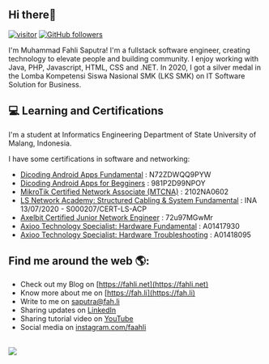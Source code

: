 <h2>Hi there👋</h2>

[![visitor](https://visitor-badge.laobi.icu/badge?page_id=fahlisaputra)](https://github.com/fahlisaputra) [![GitHub followers](https://img.shields.io/github/followers/fahlisaputra.svg?style=social&label=Follow&maxAge=2592000)](https://github.com/fahlisaputra?tab=followers)

I'm Muhammad Fahli Saputra! I'm a fullstack software engineer, creating technology to elevate people and building community. I enjoy working with Java, PHP, Javascript, HTML, CSS and .NET. In 2020, I got a silver medal in the Lomba Kompetensi Siswa Nasional SMK (LKS SMK) on IT Software Solution for Business.

<h2>💻 Learning and Certifications</h2>
I'm a student at Informatics Engineering Department of State University of Malang, Indonesia.

I have some certifications in software and networking:
- [Dicoding Android Apps Fundamental](https://www.dicoding.com/certificates/N72ZDWQQ9PYW) : N72ZDWQQ9PYW
- [Dicoding Android Apps for Begginers](https://www.dicoding.com/certificates/981P2D99NPOY) : 981P2D99NPOY
- [MikroTik Certified Network Associate (MTCNA)](https://mikrotik.com/certificateSearch) : 2102NA0602
- [LS Network Academy: Structured Cabling & System Fundamental](http://www.lscns.com/en/intro/history.asp) :  INA 13/07/2020 - S000207/CERT-LS-ACP
- [Axelbit Certified Junior Network Engineer](https://www.itclass.id/) : 72u97MGwMr
- [Axioo Technology Specialist: Hardware Fundamental](https://certificate.axiooclassprogram.org/) : A01417930
- [Axioo Technology Specialist: Hardware Troubleshooting](https://certificate.axiooclassprogram.org/) : A01418095

<h2> Find me around the web 🌎:</h2>

- Check out my Blog on [https://fahli.net](https://fahli.net)
- Know more about me on [https://fah.li](https://fah.li)
- Write to me on [saputra@fah.li](mailto:saputra@fah.li)
- Sharing updates on [LinkedIn](https://linkedin.com/in/fahlisaputra)
- Sharing tutorial video on [YouTube](https://www.youtube.com/channel/UCdyDI0XKp463I4uIChquTFA)
- Social media on [instagram.com/faahli](https://instagram.com/faahli)

<br>
<img src="https://github-readme-stats.vercel.app/api?username=fahlisaputra&amp;show_icons=true">
<!--
**fahlisaputra/fahlisaputra** is a ✨ _special_ ✨ repository because its `README.md` (this file) appears on your GitHub profile.

Here are some ideas to get you started:

- 🔭 I’m currently working on ...
- 🌱 I’m currently learning ...
- 👯 I’m looking to collaborate on ...
- 🤔 I’m looking for help with ...
- 💬 Ask me about ...
- 📫 How to reach me: ...
- 😄 Pronouns: ...
- ⚡ Fun fact: ...
-->
